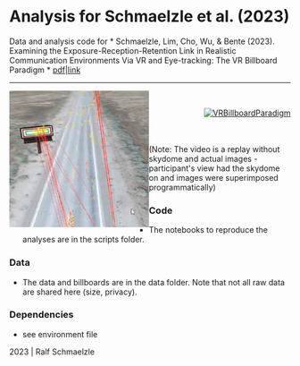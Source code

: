 Analysis for Schmaelzle et al. (2023)
=============================================

Data and analysis code for * Schmaelzle, Lim, Cho, Wu, & Bente (2023). Examining the Exposure-Reception-Retention Link in Realistic Communication Environments Via VR and Eye-tracking: The VR Billboard Paradigm * [pdf|link](https://doi.org/10.1371/journal.pone.0291924)


***

<img align="left" width=250px src=data/explainer_fig.png> 
<br>
<p align="right"> <a data-flickr-embed="true" href="https://www.flickr.com/gp/ralf_schmaelzle/zrq1c9dP74" title="VRBillboardParadigm"><img src="https://live.staticflickr.com/65535/53037980734_363205afb5_n.jpg" width="320" height="209" alt="VRBillboardParadigm"/></a> </p>

<br><br>
(Note: The video is a replay without skydome and actual images - participant's view had the skydome on and images were superimposed programmatically)

### Code

-   The notebooks to reproduce the analyses are in the scripts folder.


### Data

-   The data and billboards are in the data folder. Note that not all raw data are shared here (size, privacy).

### Dependencies

-   see environment file


2023 | Ralf Schmaelzle
